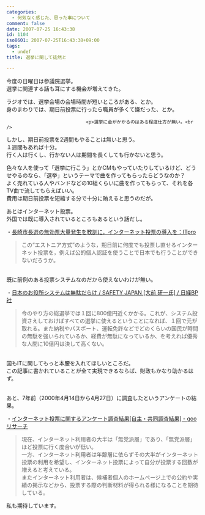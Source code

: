 ```yaml
---
categories:
  - 何気なく感じた、思った事について
comment: false
date: 2007-07-25 16:43:38
id: 1104
iso8601: 2007-07-25T16:43:38+09:00
tags:
  - undef
title: 選挙に関して徒然と

---
```


<div class="entry-body">
                                 <p>今度の日曜日は参議院選挙。<br />
選挙に関連する話も耳にする機会が増えてきた。</p>

<p>ラジオでは、選挙会場の会場時間が短いところがある、とか。<br />
身のまわりでは、期日前投票に行ったら職員が多くて嫌だった、とか。<br /></p>
                              
                                 <p>選挙に金がかかるのはある程度仕方が無い。<br />
しかし、期日前投票を2週間もやることは無いと思う。<br />
１週間もあれば十分。<br />
行く人は行くし、行かない人は期間を長くしても行かないと思う。</p>

<p>色々な人を使って「選挙に行こう」とかCMもやっていたりしているけど、どうせやるのなら、「選挙」というテーマで曲を作ってもらったらどうなのか？<br />
よく売れている人やバンドなどの10組くらいに曲を作ってもらって、それを各TV曲で流してもらえばいい。<br />
費用は期日前投票を短縮する分で十分に賄えると思うのだが。</p>

<p>あとはインターネット投票。<br />
外国では既に導入されているところもあるという話だし。</p>

<p>・<a href="http://itpro.nikkeibp.co.jp/article/OPINION/20070427/269777/">長崎市長選の無効票大量発生を教訓に，インターネット投票の導入を：ITpro</a><br /></p><blockquote>この“エストニア方式”のような，期日前に何度でも投票し直せるインターネット投票を，例えば公的個人認証を使うことで日本でも行うことができないだろうか。</blockquote><br />
既に前例のある投票システムなのだから使えないわけが無い。

<p>・<a href="http://www.nikkeibp.co.jp/sj/2/column/a/90/">日本のお役所システムは無駄だらけ / SAFETY JAPAN [大前 研一氏] / 日経BP社</a><br /></p><blockquote>今のやり方の総選挙では１回に800億円近くかかる。これが、システム投資さえしておけばすべての選挙に使えるということになれば、１回で元が取れる。また納税やパスポート、運転免許などでどのくらいの国民が時間の無駄を強いられているか、経費が無駄になっているか、を考えれば優秀な人間に10億円は決して高くない。</blockquote><br />
国もITに関してもっと本腰を入れてほしいところだ。<br />
この記事に書かれていることが全て実現できるならば、財政もかなり助かるはず。

<p><br />
あと、7年前（2000年4月14日から4月27日）に調査したというアンケートの結果。</p>

<p>・<a href="http://research.nttcoms.com/index.html">インターネット投票に関するアンケート調査結果[自主・共同調査結果] - gooリサーチ</a><br /></p><blockquote>現在、インターネット利用者の大半は「無党派層」であり、「無党派層」ほど投票に行く度合いが低い。<br />
一方、インターネット利用者は年齢層に依らずその大半がインターネット投票の利用を希望し、インターネット投票によって自分が投票する回数が増えると考えている。<br />
またインターネット利用者は、候補者個人のホームページ上での公約や実績の掲示などから、投票する際の判断材料が得られる様になることを期待している。</blockquote>

<p>私も期待しています。<br /></p>
                              </div>
    	